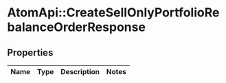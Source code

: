 # AtomApi::CreateSellOnlyPortfolioRebalanceOrderResponse

## Properties
Name | Type | Description | Notes
------------ | ------------- | ------------- | -------------



